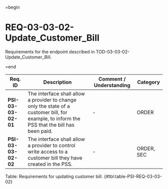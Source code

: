 =begin

# REQ-03-03-02-Update_Customer_Bill

Requirements for the endpoint described in TOD-03-03-02-Update_Customer_Bill.

=end

| Req. ID | Description | Comment / Understanding | Category |
| ------- | ----------- | ----------------------- | -------- |
| __PSI-03-03-02-01__ | The interface shall allow a provider to change only the state of a customer bill, for example, to inform the PSS that the bill has been paid. | - | ORDER |
| __PSI-03-03-02-02__ | The interface shall allow a provider to control write access to a customer bill they have created in the PSS. | - | ORDER, SEC |

Table: Requirements for updating customer bill. {#tbl:table-PSI-REQ-03-03-02}
